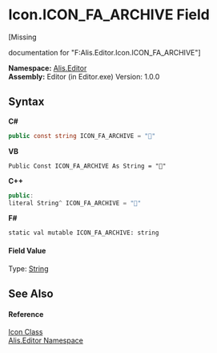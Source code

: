 # Icon.ICON_FA_ARCHIVE Field
 

\[Missing <summary> documentation for "F:Alis.Editor.Icon.ICON_FA_ARCHIVE"\]

**Namespace:**&nbsp;<a href="b150ade4-39de-a232-5f06-d3cdc1b2c538">Alis.Editor</a><br />**Assembly:**&nbsp;Editor (in Editor.exe) Version: 1.0.0

## Syntax

**C#**<br />
``` C#
public const string ICON_FA_ARCHIVE = ""
```

**VB**<br />
``` VB
Public Const ICON_FA_ARCHIVE As String = ""
```

**C++**<br />
``` C++
public:
literal String^ ICON_FA_ARCHIVE = ""
```

**F#**<br />
``` F#
static val mutable ICON_FA_ARCHIVE: string
```


#### Field Value
Type: <a href="https://docs.microsoft.com/dotnet/api/system.string" target="_blank">String</a>

## See Also


#### Reference
<a href="cc0f883c-67f8-f772-c6d7-a60b129f22a7">Icon Class</a><br /><a href="b150ade4-39de-a232-5f06-d3cdc1b2c538">Alis.Editor Namespace</a><br />